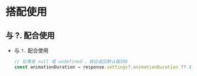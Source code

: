 # 搭配使用

## 与 ?. 配合使用

  - 与 `?.` 配合使用

    ```js
    // 如果是 null 或 undefined ，就会返回默认值300
    const animationDuration = response.settings?.animationDuration ?? 300;
    ```

